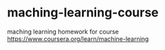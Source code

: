 # maching-learning-course
maching learning homework for course https://www.coursera.org/learn/machine-learning
